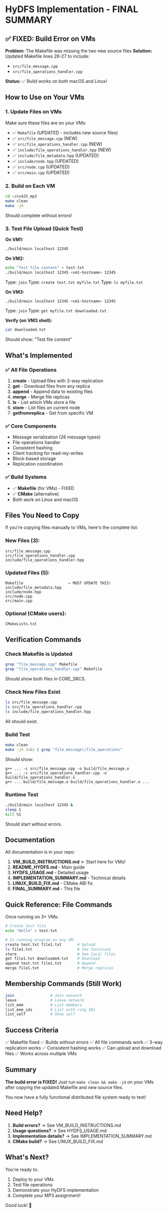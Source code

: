 # HyDFS Implementation - FINAL SUMMARY

## ✅ FIXED: Build Error on VMs

**Problem:** The Makefile was missing the two new source files
**Solution:** Updated Makefile lines 26-27 to include:
- `src/file_message.cpp`
- `src/file_operations_handler.cpp`

**Status:** ✅ Build works on both macOS and Linux!

## How to Use on Your VMs

### 1. Update Files on VMs

Make sure these files are on your VMs:
- ✅ `Makefile` (UPDATED - includes new source files)
- ✅ `src/file_message.cpp` (NEW)
- ✅ `src/file_operations_handler.cpp` (NEW)
- ✅ `include/file_operations_handler.hpp` (NEW)
- ✅ `include/file_metadata.hpp` (UPDATED)
- ✅ `include/node.hpp` (UPDATED)
- ✅ `src/node.cpp` (UPDATED)
- ✅ `src/main.cpp` (UPDATED)

### 2. Build on Each VM

```bash
cd ~/cs425_mp3
make clean
make -j4
```

Should complete without errors!

### 3. Test File Upload (Quick Test)

**On VM1:**
```bash
./build/main localhost 12345
```

**On VM2:**
```bash
echo "Test file content" > test.txt
./build/main localhost 12345 <vm1-hostname> 12345
```
Type: `join`
Type: `create test.txt myfile.txt`
Type: `ls myfile.txt`

**On VM3:**
```bash
./build/main localhost 12345 <vm1-hostname> 12345
```
Type: `join`
Type: `get myfile.txt downloaded.txt`

**Verify (on VM3 shell):**
```bash
cat downloaded.txt
```

Should show: "Test file content"

## What's Implemented

### ✅ All File Operations
1. **create** - Upload files with 3-way replication
2. **get** - Download files from any replica
3. **append** - Append data to existing files
4. **merge** - Merge file replicas
5. **ls** - List which VMs store a file
6. **store** - List files on current node
7. **getfromreplica** - Get from specific VM

### ✅ Core Components
- Message serialization (26 message types)
- File operations handler
- Consistent hashing
- Client tracking for read-my-writes
- Block-based storage
- Replication coordination

### ✅ Build Systems
- ✅ **Makefile** (for VMs) - FIXED
- ✅ **CMake** (alternative)
- Both work on Linux and macOS

## Files You Need to Copy

If you're copying files manually to VMs, here's the complete list:

### New Files (3):
```
src/file_message.cpp
src/file_operations_handler.cpp
include/file_operations_handler.hpp
```

### Updated Files (5):
```
Makefile                    ← MUST UPDATE THIS!
include/file_metadata.hpp
include/node.hpp
src/node.cpp
src/main.cpp
```

### Optional (CMake users):
```
CMakeLists.txt
```

## Verification Commands

### Check Makefile is Updated
```bash
grep "file_message.cpp" Makefile
grep "file_operations_handler.cpp" Makefile
```

Should show both files in CORE_SRCS.

### Check New Files Exist
```bash
ls src/file_message.cpp
ls src/file_operations_handler.cpp
ls include/file_operations_handler.hpp
```

All should exist.

### Build Test
```bash
make clean
make -j4 2>&1 | grep "file_message\|file_operations"
```

Should show:
```
g++ ... -c src/file_message.cpp -o build/file_message.o
g++ ... -c src/file_operations_handler.cpp -o build/file_operations_handler.o
g++ ... build/file_message.o build/file_operations_handler.o ...
```

### Runtime Test
```bash
./build/main localhost 12345 &
sleep 1
kill %1
```

Should start without errors.

## Documentation

All documentation is in your repo:

1. **VM_BUILD_INSTRUCTIONS.md** ← Start here for VMs!
2. **README_HYDFS.md** - Main guide
3. **HYDFS_USAGE.md** - Detailed usage
4. **IMPLEMENTATION_SUMMARY.md** - Technical details
5. **LINUX_BUILD_FIX.md** - CMake ABI fix
6. **FINAL_SUMMARY.md** - This file

## Quick Reference: File Commands

Once running on 3+ VMs:

```bash
# Create test file
echo "Hello" > test.txt

# In running program on any VM:
create test.txt file1.txt       # Upload
ls file1.txt                    # See locations
store                           # See local files
get file1.txt downloaded.txt    # Download
append test.txt file1.txt       # Append
merge file1.txt                 # Merge replicas
```

## Membership Commands (Still Work)

```bash
join                # Join network
leave               # Leave network
list_mem            # List members
list_mem_ids        # List with ring IDs
list_self           # Show self
```

## Success Criteria

✅ Makefile fixed
✅ Builds without errors
✅ All file commands work
✅ 3-way replication works
✅ Consistent hashing works
✅ Can upload and download files
✅ Works across multiple VMs

## Summary

**The build error is FIXED!** Just run `make clean && make -j4` on your VMs after copying the updated Makefile and new source files.

You now have a fully functional distributed file system ready to test!

## Need Help?

1. **Build errors?** → See VM_BUILD_INSTRUCTIONS.md
2. **Usage questions?** → See HYDFS_USAGE.md
3. **Implementation details?** → See IMPLEMENTATION_SUMMARY.md
4. **CMake build?** → See LINUX_BUILD_FIX.md

## What's Next?

You're ready to:
1. Deploy to your VMs
2. Test file operations
3. Demonstrate your HyDFS implementation
4. Complete your MP3 assignment!

Good luck! 🚀
